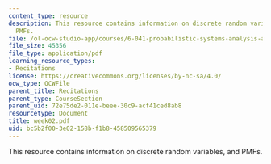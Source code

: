 ```yaml
---
content_type: resource
description: This resource contains information on discrete random variables, and
  PMFs.
file: /ol-ocw-studio-app/courses/6-041-probabilistic-systems-analysis-and-applied-probability-spring-2006/bc5b2f003e02158bf1b8458509565379_week02.pdf
file_size: 45356
file_type: application/pdf
learning_resource_types:
- Recitations
license: https://creativecommons.org/licenses/by-nc-sa/4.0/
ocw_type: OCWFile
parent_title: Recitations
parent_type: CourseSection
parent_uid: 72e75de2-011e-beee-30c9-acf41ced8ab8
resourcetype: Document
title: week02.pdf
uid: bc5b2f00-3e02-158b-f1b8-458509565379
---
```

This resource contains information on discrete random variables, and PMFs.